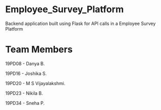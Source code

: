 # Employee_Survey_Platform

Backend application built using Flask for API calls in a Employee Survey Platform

# Team Members

19PD08 - Danya B. 

19PD16 - Joshika S. 

19PD20 - M S Vijayalakshmi. 

19PD23 - Nikila B. 

19PD34 - Sneha P. 


